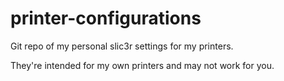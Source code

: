# printer-configurations
Git repo of my personal slic3r settings for my printers.


They're intended for my own printers and may not work for you.
